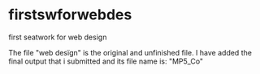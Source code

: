 # firstswforwebdes
first seatwork for web design

The file "web desïgn" is the original and unfinished file. 
I have added the final output that i submitted and its file name is: "MP5_Co"
